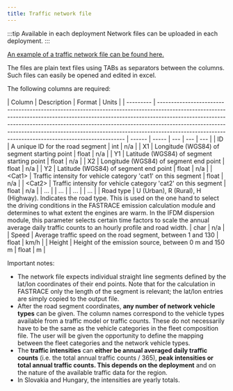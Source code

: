 ```yaml
---
title: Traffic network file
---
```


:::tip Available in each deployment
Network files can be uploaded in each deployment.
:::

[An example of a traffic network file can be found here.](./network.txt)

The files are plain text files using TABs as separators between the columns. Such files can easily be opened and edited in excel.

The following columns are required:

| Column    | Description                                                                                                                                                                                                                                                                                                                                                                                | Format | Units |
| --------- | ------------------------------------------------------------------------------------------------------------------------------------------------------------------------------------------------------------------------------------------------------------------------------------------------------------------------------------------------------------------------------------------ | ------ | ----- | --- | --- | --- |
| ID        | A unique ID for the road segment                                                                                                                                                                                                                                                                                                                                                           | int    | n/a   |
| X1        | Longitude (WGS84) of segment starting point                                                                                                                                                                                                                                                                                                                                                | float  | n/a   |
| Y1        | Latitude (WGS84) of segment starting point                                                                                                                                                                                                                                                                                                                                                 | float  | n/a   |
| X2        | Longitude (WGS84) of segment end point                                                                                                                                                                                                                                                                                                                                                     | float  | n/a   |
| Y2        | Latitude (WGS84) of segment end point                                                                                                                                                                                                                                                                                                                                                      | float  | n/a   |
| <Cat1\>   | Traffic intensity for vehicle category 'cat1' on this segment                                                                                                                                                                                                                                                                                                                              | float  | n/a   |
| <Cat2\>   | Traffic intensity for vehicle category 'cat2' on this segment                                                                                                                                                                                                                                                                                                                              | float  | n/a   |
| ...       |                                                                                                                                                                                                                                                                                                                                                                                            | ...    |       | ... |     | ... |
| Road type | U (Urban), R (Rural), H (Highway). Indicates the road type. This is used on the one hand to select the driving conditions in the FASTRACE emission calculation module and determines to what extent the engines are warm. In the IFDM dispersion module, this parameter selects certain time factors to scale the annual average daily traffic counts to an hourly profile and road width. | char   | n/a   |
| Speed     | Average traffic speed on the road segment, between 1 and 130                                                                                                                                                                                                                                                                                                                               | float  | km/h  |
| Height    | Height of the emission source, between 0 m and 150 m                                                                                                                                                                                                                                                                                                                                       | float  | m     |

Important notes:

- The network file expects individual straight line segments defined by the lat/lon coordinates of their end points. Note that for the calculation in FASTRACE only the length of the segment is relevant; the lat/lon entries are simply copied to the output file.
- After the road segment coordinates, **any number of network vehicle types** can be given. The column names correspond to the vehicle types available from a traffic model or traffic counts. These do not necessarily have to be the same as the vehicle categories in the fleet composition file. The user will be given the opportunity to define the mapping between the fleet categories and the network vehicle types.
- The **traffic intensities** can **either be annual averaged daily traffic counts** (i.e. the total annual traffic counts / 365), **peak intensities or total annual traffic counts. This depends on the deployment** and on the nature of the available traffic data for the region.
- In Slovakia and Hungary, the intensities are yearly totals.
